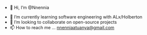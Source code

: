- 👋 Hi, I’m @Nnennia
<!-- - 👀 I’m interested in Python a -->
- 🌱 I’m currently learning software engineering with ALx/Holberton
- 💞️ I’m looking to collaborate on open-source projects
- 📫 How to reach me ... nnenniaatuanya@gmail.com

<!---
Nnennia/Nnennia is a ✨ special ✨ repository because its `README.md` (this file) appears on your GitHub profile.
You can click the Preview link to take a look at your changes.
--->
